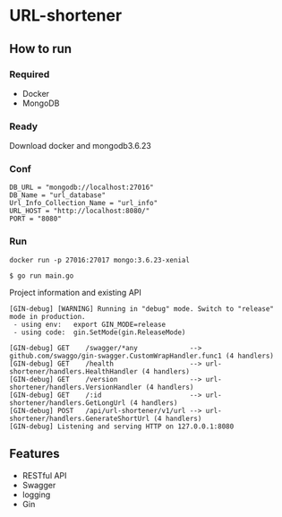 # URL-shortener

## How to run

### Required

- Docker
- MongoDB

### Ready

Download docker and mongodb3.6.23

### Conf


```
DB_URL = "mongodb://localhost:27016"
DB_Name = "url_database"
Url_Info_Collection_Name = "url_info"
URL_HOST = "http://localhost:8080/"
PORT = "8080"
```

### Run
```
docker run -p 27016:27017 mongo:3.6.23-xenial

$ go run main.go
```

Project information and existing API

```
[GIN-debug] [WARNING] Running in "debug" mode. Switch to "release" mode in production.
 - using env:	export GIN_MODE=release
 - using code:	gin.SetMode(gin.ReleaseMode)

[GIN-debug] GET    /swagger/*any             --> github.com/swaggo/gin-swagger.CustomWrapHandler.func1 (4 handlers)
[GIN-debug] GET    /health                   --> url-shortener/handlers.HealthHandler (4 handlers)
[GIN-debug] GET    /version                  --> url-shortener/handlers.VersionHandler (4 handlers)
[GIN-debug] GET    /:id                      --> url-shortener/handlers.GetLongUrl (4 handlers)
[GIN-debug] POST   /api/url-shortener/v1/url --> url-shortener/handlers.GenerateShortUrl (4 handlers)
[GIN-debug] Listening and serving HTTP on 127.0.0.1:8080
```

## Features

- RESTful API
- Swagger
- logging
- Gin